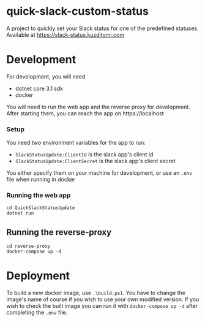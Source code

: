 # quick-slack-custom-status
A project to quickly set your Slack status for one of the predefined statuses.
Available at https://slack-status.kuzditomi.com

# Development
For development, you will need
- dotnet core 3.1 sdk
- docker

You will need to run the web app and the reverse proxy for development.
After starting them, you can reach the app on https://localhost

### Setup
You need two environment variables for the app to run:
- `SlackStatusUpdate:ClientId` is the slack app's client id
- `SlackStatusUpdate:ClientSecret` is the slack app's client secret

You either specify them on your machine for development, or use an `.env` file when running in docker

### Running the web app
```
cd QuickSlackStatusUpdate
dotnet run
```

## Running the reverse-proxy
```
cd reverse-proxy
docker-compose up -d
```

# Deployment
To build a new docker image, use `.\build.ps1`. You have to change the image's name of course if you wish to use your own modified version.
If you wish to check the built image you can run it with `docker-compose up -d`  after completing the `.env` file.